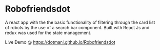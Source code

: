 # Robofriendsdot

A react app with the the basic functionality of filtering through the card list of robots by 
the use of a search bar component. Built with React Js 
and redux was used for the state management.
 

Live Demo @ https://dotmanl.github.io/Robofriendsdot
